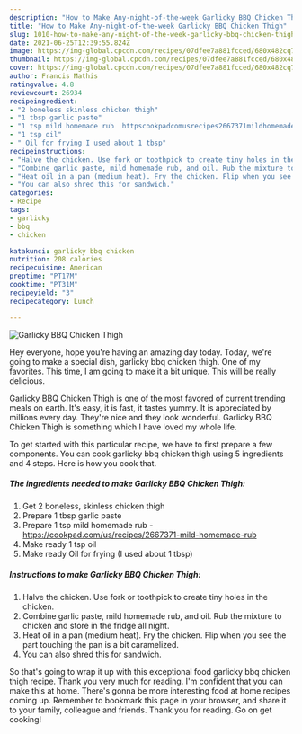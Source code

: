 ```yaml
---
description: "How to Make Any-night-of-the-week Garlicky BBQ Chicken Thigh"
title: "How to Make Any-night-of-the-week Garlicky BBQ Chicken Thigh"
slug: 1010-how-to-make-any-night-of-the-week-garlicky-bbq-chicken-thigh
date: 2021-06-25T12:39:55.824Z
image: https://img-global.cpcdn.com/recipes/07dfee7a881fcced/680x482cq70/garlicky-bbq-chicken-thigh-recipe-main-photo.jpg
thumbnail: https://img-global.cpcdn.com/recipes/07dfee7a881fcced/680x482cq70/garlicky-bbq-chicken-thigh-recipe-main-photo.jpg
cover: https://img-global.cpcdn.com/recipes/07dfee7a881fcced/680x482cq70/garlicky-bbq-chicken-thigh-recipe-main-photo.jpg
author: Francis Mathis
ratingvalue: 4.8
reviewcount: 26934
recipeingredient:
- "2 boneless skinless chicken thigh"
- "1 tbsp garlic paste"
- "1 tsp mild homemade rub  httpscookpadcomusrecipes2667371mildhomemaderub"
- "1 tsp oil"
- " Oil for frying I used about 1 tbsp"
recipeinstructions:
- "Halve the chicken. Use fork or toothpick to create tiny holes in the chicken."
- "Combine garlic paste, mild homemade rub, and oil. Rub the mixture to chicken and store in the fridge all night."
- "Heat oil in a pan (medium heat). Fry the chicken. Flip when you see the part touching the pan is a bit caramelized."
- "You can also shred this for sandwich."
categories:
- Recipe
tags:
- garlicky
- bbq
- chicken

katakunci: garlicky bbq chicken 
nutrition: 208 calories
recipecuisine: American
preptime: "PT17M"
cooktime: "PT31M"
recipeyield: "3"
recipecategory: Lunch

---
```



![Garlicky BBQ Chicken Thigh](https://img-global.cpcdn.com/recipes/07dfee7a881fcced/680x482cq70/garlicky-bbq-chicken-thigh-recipe-main-photo.jpg)

Hey everyone, hope you're having an amazing day today. Today, we're going to make a special dish, garlicky bbq chicken thigh. One of my favorites. This time, I am going to make it a bit unique. This will be really delicious.

Garlicky BBQ Chicken Thigh is one of the most favored of current trending meals on earth. It's easy, it is fast, it tastes yummy. It is appreciated by millions every day. They're nice and they look wonderful. Garlicky BBQ Chicken Thigh is something which I have loved my whole life.




To get started with this particular recipe, we have to first prepare a few components. You can cook garlicky bbq chicken thigh using 5 ingredients and 4 steps. Here is how you cook that.

<!--inarticleads1-->

##### The ingredients needed to make Garlicky BBQ Chicken Thigh:

1. Get 2 boneless, skinless chicken thigh
1. Prepare 1 tbsp garlic paste
1. Prepare 1 tsp mild homemade rub - https://cookpad.com/us/recipes/2667371-mild-homemade-rub
1. Make ready 1 tsp oil
1. Make ready  Oil for frying (I used about 1 tbsp)




<!--inarticleads2-->

##### Instructions to make Garlicky BBQ Chicken Thigh:

1. Halve the chicken. Use fork or toothpick to create tiny holes in the chicken.
1. Combine garlic paste, mild homemade rub, and oil. Rub the mixture to chicken and store in the fridge all night.
1. Heat oil in a pan (medium heat). Fry the chicken. Flip when you see the part touching the pan is a bit caramelized.
1. You can also shred this for sandwich.




So that's going to wrap it up with this exceptional food garlicky bbq chicken thigh recipe. Thank you very much for reading. I'm confident that you can make this at home. There's gonna be more interesting food at home recipes coming up. Remember to bookmark this page in your browser, and share it to your family, colleague and friends. Thank you for reading. Go on get cooking!
